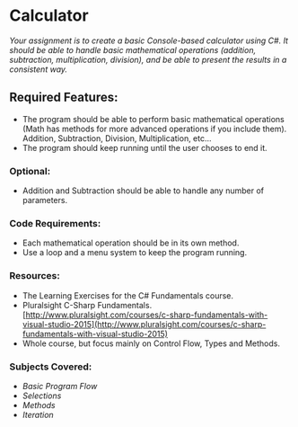 # Calculator

*Your assignment is to create a basic Console-based calculator using C#. It should be able to handle basic mathematical operations (addition, subtraction, multiplication, division), and be able to present the results in a consistent way.*

## Required Features:

* The program should be able to perform basic mathematical operations (Math has methods for more advanced operations if you include them). Addition, Subtraction, Division, Multiplication, etc...
* The program should keep running until the user chooses to end it.

### Optional:
* Addition and Subtraction should be able to handle any number of parameters.

### Code Requirements:
* Each mathematical operation should be in its own method.
* Use a loop and a menu system to keep the program running.

### Resources:
* The Learning Exercises for the C# Fundamentals course.
* Pluralsight C-Sharp Fundamentals. <br />[http://www.pluralsight.com/courses/c-sharp-fundamentals-with-visual-studio-2015](http://www.pluralsight.com/courses/c-sharp-fundamentals-with-visual-studio-2015)
* Whole course, but focus mainly on Control Flow, Types and Methods.

### Subjects Covered:
* *Basic Program Flow*
* *Selections*
* *Methods*
* *Iteration*
